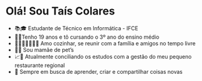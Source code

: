 # Olá! Sou Taís Colares

* 📚🎓 Estudante de Técnico em Informática - IFCE
* 🎂🎈Tenho 19 anos e tô cursando o 3º ano do ensino médio 
* ⁠👩🏽‍🍳🧑‍🧑‍🧒‍🧒 Amo cozinhar, se reunir com a família e amigos no tempo livre
* ⁠🐶🐾 Sou mamãe de pet’s
* ⁠📈💼 Atualmente conciliando os estudos com a gestão do meu pequeno restaurante regional
* ⁠💭 Sempre em busca de aprender, criar e compartilhar coisas novas
